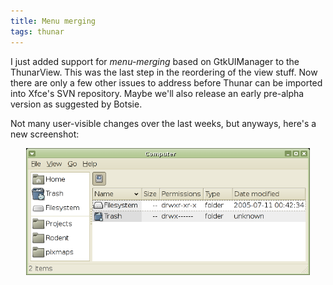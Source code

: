 ```yaml
---
title: Menu merging
tags: thunar
---
```


I just added support for <i>menu-merging</i> based on GtkUIManager to the ThunarView. This was the last step in the reordering of the view stuff. Now there are only a few other issues to address before Thunar can be imported into Xfce's SVN repository. Maybe we'll also release an early pre-alpha version as suggested by Botsie.

Not many user-visible changes over the last weeks, but anyways, here's a new screenshot:

<center><a href="/images/2005/thunar-20050712.png"><img src="/images/2005/thunar-20050712.png" width="90%" /></a></center>
